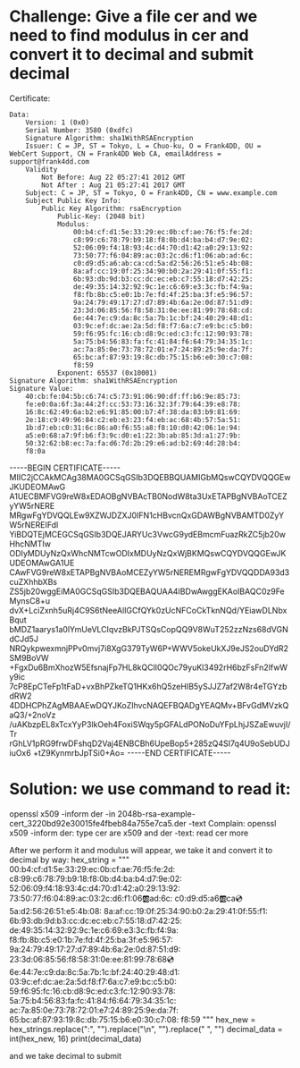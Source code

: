 # Challenge: Give a file cer and we need to find modulus in cer and convert it to decimal and submit decimal
Certificate:

    Data:
        Version: 1 (0x0)
        Serial Number: 3580 (0xdfc)
        Signature Algorithm: sha1WithRSAEncryption
        Issuer: C = JP, ST = Tokyo, L = Chuo-ku, O = Frank4DD, OU = WebCert Support, CN = Frank4DD Web CA, emailAddress = support@frank4dd.com
        Validity
            Not Before: Aug 22 05:27:41 2012 GMT
            Not After : Aug 21 05:27:41 2017 GMT
        Subject: C = JP, ST = Tokyo, O = Frank4DD, CN = www.example.com
        Subject Public Key Info:
            Public Key Algorithm: rsaEncryption
                Public-Key: (2048 bit)
                Modulus:
                    00:b4:cf:d1:5e:33:29:ec:0b:cf:ae:76:f5:fe:2d:
                    c8:99:c6:78:79:b9:18:f8:0b:d4:ba:b4:d7:9e:02:
                    52:06:09:f4:18:93:4c:d4:70:d1:42:a0:29:13:92:
                    73:50:77:f6:04:89:ac:03:2c:d6:f1:06:ab:ad:6c:
                    c0:d9:d5:a6:ab:ca:cd:5a:d2:56:26:51:e5:4b:08:
                    8a:af:cc:19:0f:25:34:90:b0:2a:29:41:0f:55:f1:
                    6b:93:db:9d:b3:cc:dc:ec:eb:c7:55:18:d7:42:25:
                    de:49:35:14:32:92:9c:1e:c6:69:e3:3c:fb:f4:9a:
                    f8:fb:8b:c5:e0:1b:7e:fd:4f:25:ba:3f:e5:96:57:
                    9a:24:79:49:17:27:d7:89:4b:6a:2e:0d:87:51:d9:
                    23:3d:06:85:56:f8:58:31:0e:ee:81:99:78:68:cd:
                    6e:44:7e:c9:da:8c:5a:7b:1c:bf:24:40:29:48:d1:
                    03:9c:ef:dc:ae:2a:5d:f8:f7:6a:c7:e9:bc:c5:b0:
                    59:f6:95:fc:16:cb:d8:9c:ed:c3:fc:12:90:93:78:
                    5a:75:b4:56:83:fa:fc:41:84:f6:64:79:34:35:1c:
                    ac:7a:85:0e:73:78:72:01:e7:24:89:25:9e:da:7f:
                    65:bc:af:87:93:19:8c:db:75:15:b6:e0:30:c7:08:
                    f8:59
                Exponent: 65537 (0x10001)
    Signature Algorithm: sha1WithRSAEncryption
    Signature Value:
        40:cb:fe:04:5b:c6:74:c5:73:91:06:90:df:ff:b6:9e:85:73:
        fe:e0:0a:6f:3a:44:2f:cc:53:73:16:32:3f:79:64:39:e8:78:
        16:8c:62:49:6a:b2:e6:91:85:00:b7:4f:38:da:03:b9:81:69:
        2e:18:c9:49:96:84:c2:eb:e3:23:f4:eb:ac:68:4b:57:5a:51:
        1b:d7:eb:c0:31:6c:86:a0:f6:55:a8:f8:10:d0:42:06:1e:94:
        a5:e0:68:a7:9f:b6:f3:9c:d0:e1:22:3b:ab:85:3d:a1:27:9b:
        50:32:62:b8:ec:7a:fa:d6:7d:2b:29:e6:ad:b2:69:4d:28:b4:
        f8:0a
-----BEGIN CERTIFICATE-----
MIIC2jCCAkMCAg38MA0GCSqGSIb3DQEBBQUAMIGbMQswCQYDVQQGEwJKUDEOMAwG
A1UECBMFVG9reW8xEDAOBgNVBAcTB0NodW8ta3UxETAPBgNVBAoTCEZyYW5rNERE
MRgwFgYDVQQLEw9XZWJDZXJ0IFN1cHBvcnQxGDAWBgNVBAMTD0ZyYW5rNEREIFdl
YiBDQTEjMCEGCSqGSIb3DQEJARYUc3VwcG9ydEBmcmFuazRkZC5jb20wHhcNMTIw
ODIyMDUyNzQxWhcNMTcwODIxMDUyNzQxWjBKMQswCQYDVQQGEwJKUDEOMAwGA1UE
CAwFVG9reW8xETAPBgNVBAoMCEZyYW5rNEREMRgwFgYDVQQDDA93d3cuZXhhbXBs
ZS5jb20wggEiMA0GCSqGSIb3DQEBAQUAA4IBDwAwggEKAoIBAQC0z9FeMynsC8+u
dvX+LciZxnh5uRj4C9S6tNeeAlIGCfQYk0zUcNFCoCkTknNQd/YEiawDLNbxBqut
bMDZ1aarys1a0lYmUeVLCIqvzBkPJTSQsCopQQ9V8WuT252zzNzs68dVGNdCJd5J
NRQykpwexmnjPPv0mvj7i8XgG379TyW6P+WWV5okeUkXJ9eJS2ouDYdR2SM9BoVW
+FgxDu6BmXhozW5EfsnajFp7HL8kQClI0QOc79yuKl3492rH6bzFsFn2lfwWy9ic
7cP8EpCTeFp1tFaD+vxBhPZkeTQ1HKx6hQ5zeHIB5ySJJZ7af2W8r4eTGYzbdRW2
4DDHCPhZAgMBAAEwDQYJKoZIhvcNAQEFBQADgYEAQMv+BFvGdMVzkQaQ3/+2noVz
/uAKbzpEL8xTcxYyP3lkOeh4FoxiSWqy5pGFALdPONoDuYFpLhjJSZaEwuvjI/Tr
rGhLV1pRG9frwDFshqD2Vaj4ENBCBh6UpeBop5+285zQ4SI7q4U9oSebUDJiuOx6
+tZ9KynmrbJpTSi0+Ao=
-----END CERTIFICATE-----
# Solution: we use command to read it:
openssl x509 -inform der -in 2048b-rsa-example-cert_3220bd92e30015fe4fbeb84a755e7ca5.der -text
Complain:
openssl x509 -inform der: type cer are x509 and der
-text: read cer more

After we perform it and modulus will appear, we take it and convert it to decimal by way:
hex_string = 
"""
00:b4:cf:d1:5e:33:29:ec:0b:cf:ae:76:f5:fe:2d:
c8:99:c6:78:79:b9:18:f8:0b:d4:ba:b4:d7:9e:02:
52:06:09:f4:18:93:4c:d4:70:d1:42:a0:29:13:92:
73:50:77:f6:04:89:ac:03:2c:d6:f1:06:ab:ad:6c:
c0:d9:d5:a6:ab:ca:cd:5a:d2:56:26:51:e5:4b:08:
8a:af:cc:19:0f:25:34:90:b0:2a:29:41:0f:55:f1:
6b:93:db:9d:b3:cc:dc:ec:eb:c7:55:18:d7:42:25:
de:49:35:14:32:92:9c:1e:c6:69:e3:3c:fb:f4:9a:
f8:fb:8b:c5:e0:1b:7e:fd:4f:25:ba:3f:e5:96:57:
9a:24:79:49:17:27:d7:89:4b:6a:2e:0d:87:51:d9:
23:3d:06:85:56:f8:58:31:0e:ee:81:99:78:68:cd:
6e:44:7e:c9:da:8c:5a:7b:1c:bf:24:40:29:48:d1:
03:9c:ef:dc:ae:2a:5d:f8:f7:6a:c7:e9:bc:c5:b0:
59:f6:95:fc:16:cb:d8:9c:ed:c3:fc:12:90:93:78:
5a:75:b4:56:83:fa:fc:41:84:f6:64:79:34:35:1c:
ac:7a:85:0e:73:78:72:01:e7:24:89:25:9e:da:7f:
65:bc:af:87:93:19:8c:db:75:15:b6:e0:30:c7:08:
f8:59
"""
hex_new = hex_strings.replace(":", "").replace("\n", "").replace(" ", "")
decimal_data = int(hex_new, 16)
print(decimal_data)

and we take decimal to submit


